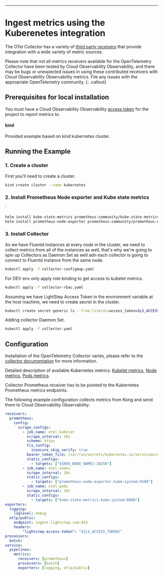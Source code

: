 ---
# Ingest metrics using the Kuberenetes integration

The OTel Collector has a variety of [third party receivers](https://github.com/open-telemetry/opentelemetry-collector-contrib/tree/master/receiver) that provide integration with a wide variety of metric sources.

Please note that not all metrics receivers available for the OpenTelemetry Collector have been tested by Cloud Observability Observability, and there may be bugs or unexpected issues in using these contributed receivers with Cloud Observability Observability metrics. File any issues with the appropriate OpenTelemetry community.
{: .callout}

## Prerequisites for local installation

You must have a Cloud Observability Observability [access token](/docs/create-and-manage-access-tokens) for the project to report metrics to.

#### kind

Provided example based on kind kubernetes cluster.

## Running the Example

### 1. Create a cluster

First you'll need to create a cluster.

```bash
kind create cluster --name kubernetes
```

### 2. Install Prometheus Node exporter and Kube state metrics
`
```bash
helm install kube-state-metrics prometheus-community/kube-state-metrics -n kube-system --version 5.6.2
helm install prometheus-node-exporter prometheus-community/prometheus-node-exporter -n kube-system --version 4.17.2
```

### 3. Install Collector

As we have Fluentd instances at every node in the cluster, we need to collect metrics from all of the instances as well, that's why we're going to spin up Collectors as Daemon Set as well adn each collector is going to connect to Fluentd instance from the same node.

```bash
kubectl apply -f collector-configmap.yaml
```

For DEV env only apply role binding to get access to kubelet metrics.
```bash
kubectl apply -f collector-rbac.yaml
```

Assuming we have LightStep Access Token in the environment variable at the host machine, we need to create secret in the cluster.

```bash
kubectl create secret generic ls --from-literal=access_token=$LS_ACCESS_TOKEN -n collector
```

Adding collector Daemon Set.

```bash
kubectl apply -f collector.yaml
```

## Configuration

Installation of the OpenTelemetry Collector varies, please refer to the [collector documentation](https://opentelemetry.io/docs/collector/) for more information.

Detailed description of available Kubernetes metrics: [Kubelet metrics](https://docs.fluentd.org/monitoring-fluentd/monitoring-prometheus), [Node metrics](https://github.com/lightstep/opentelemetry-examples/blob/main/collector/kubernetes#L2), [Pods metrics](https://github.com/kubernetes/kube-state-metrics/blob/main/docs/pod-metrics.md).

Collector Prometheus receiver has to be pointed to the Kubernetes Prometheus metrics endpoints.

The following example configuration collects metrics from Kong and send them to Cloud Observability Observability:

```yaml
receivers:
  prometheus:
    config:
      scrape_configs:
        - job_name: otel-kubelet
          scrape_interval: 10s
          scheme: https
          tls_config:
            insecure_skip_verify: true
          bearer_token_file: /var/run/secrets/kubernetes.io/serviceaccount/token
          static_configs:
            - targets: ["${K8S_NODE_NAME}:10250"]
        - job_name: otel-nodes
          scrape_interval: 10s
          static_configs:
            - targets: ["prometheus-node-exporter.kube-system:9100"]
        - job_name: otel-pods
          scrape_interval: 10s
          static_configs:
            - targets: ["kube-state-metrics.kube-system:8080"]
exporters:
  logging:
    loglevel: debug
  otlp/public:
    endpoint: ingest.lightstep.com:443
    headers:
        "lightstep-access-token": "${LS_ACCESS_TOKEN}"
processors:
  batch:
service:
  pipelines:
    metrics:
      receivers: [prometheus]
      processors: [batch]
      exporters: [logging, otlp/public]
```

